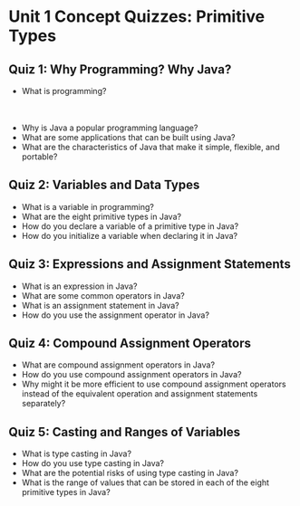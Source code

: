 <style>
    .hidden {
        color: transparent;
    }

    .hidden:hover {
        color: white;
    }
</style>

# Unit 1 Concept Quizzes: Primitive Types

## Quiz 1: Why Programming? Why Java?

<ul>
  <li>What is programming?</li>
  <ul>
    <li class="hidden">Programming is the process of creating solutions to problems by telling a computer what to do.</li>
</ul>
  <li>Why is Java a popular programming language?</li>
  <li>What are some applications that can be built using Java?</li>
  <li>What are the characteristics of Java that make it simple, flexible, and portable?</li>
</ul>

## Quiz 2: Variables and Data Types
<ul>
  <li>What is a variable in programming?</li>
  <li>What are the eight primitive types in Java?</li>
  <li>How do you declare a variable of a primitive type in Java?</li>
  <li>How do you initialize a variable when declaring it in Java?</li>
</ul>

## Quiz 3: Expressions and Assignment Statements
<ul>
  <li>What is an expression in Java?</li>
  <li>What are some common operators in Java?</li>
  <li>What is an assignment statement in Java?</li>
  <li>How do you use the assignment operator in Java?</li>
</ul>

## Quiz 4: Compound Assignment Operators
<ul>
  <li>What are compound assignment operators in Java?</li>
  <li>How do you use compound assignment operators in Java?</li>
  <li>Why might it be more efficient to use compound assignment operators instead of the equivalent operation and assignment statements separately?</li>
</ul>

## Quiz 5: Casting and Ranges of Variables
<ul>
  <li>What is type casting in Java?</li>
  <li>How do you use type casting in Java?</li>
  <li>What are the potential risks of using type casting in Java?</li>
  <li>What is the range of values that can be stored in each of the eight primitive types in Java?</li>
</ul>